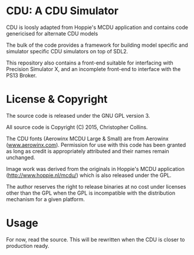 # CDU: A CDU Simulator

CDU is loosly adapted from Hoppie's MCDU application and contains code 
  genericised for alternate CDU models

The bulk of the code provides a framework for building model specific and
simulator specific CDU simulators on top of SDL2.

This repository also contains a front-end suitable for interfacing with
Precision Simulator X, and an incomplete front-end to interface with the
PS13 Broker.

# License & Copyright

The source code is released under the GNU GPL version 3.

All source code is Copyright (C) 2015, Christopher Collins.

The CDU fonts (Aerowinx MCDU Large & Small) are from Aerowinx
(www.aerowinx.com).  Permission for use with this code has been granted
as long as credit is appropriately attributed and their names remain
unchanged.

Image work was derived from the originals in Hoppie's MCDU application
(http://www.hoppie.nl/mcdu/) which is also released under the GPL.

The author reserves the right to release binaries at no cost under 
licenses other than the GPL when the GPL is incompatible with the 
distribution mechanism for a given platform.

# Usage

For now, read the source.  This will be rewritten when the CDU is closer
to production ready.

